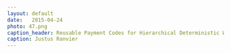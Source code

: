 ```yaml
---
layout: default
date:   2015-04-24
photo: 47.png
caption_header: Reusable Payment Codes for Hierarchical Deterministic Wallets
caption: Justus Ranvier
---
```

